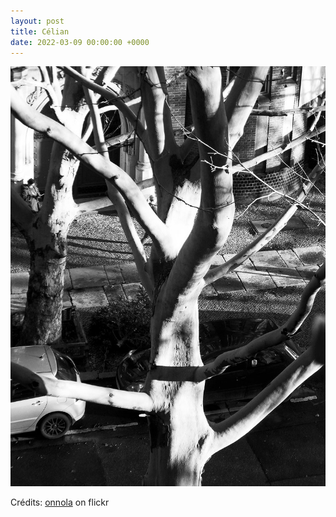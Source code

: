 ```yaml
---
layout: post
title: Célian
date: 2022-03-09 00:00:00 +0000
---
```


![Célian](/images/2022-03-09.jpg)

Crédits: [onnola](https://www.flickr.com/people/30845644@N04/) on flickr
